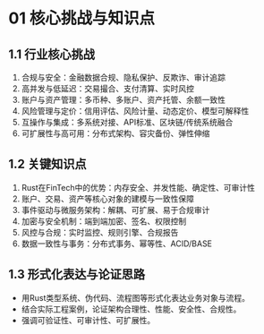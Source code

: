 # 01 核心挑战与知识点

## 1.1 行业核心挑战

1. 合规与安全：金融数据合规、隐私保护、反欺诈、审计追踪
2. 高并发与低延迟：交易撮合、支付清算、实时风控
3. 账户与资产管理：多币种、多账户、资产托管、余额一致性
4. 风险管理与定价：信用评估、风险计量、动态定价、模型可解释性
5. 互操作与集成：多系统对接、API标准、区块链/传统系统融合
6. 可扩展性与高可用：分布式架构、容灾备份、弹性伸缩

## 1.2 关键知识点

1. Rust在FinTech中的优势：内存安全、并发性能、确定性、可审计性
2. 账户、交易、资产等核心对象的建模与一致性保障
3. 事件驱动与微服务架构：解耦、可扩展、易于合规审计
4. 加密与安全机制：端到端加密、签名、权限控制
5. 风控与合规：实时监控、规则引擎、合规报告
6. 数据一致性与事务：分布式事务、幂等性、ACID/BASE

## 1.3 形式化表达与论证思路

- 用Rust类型系统、伪代码、流程图等形式化表达业务对象与流程。
- 结合实际工程案例，论证架构合理性、性能、安全性、合规性。
- 强调可验证性、可审计性、可扩展性。
